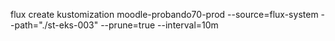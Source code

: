 flux create kustomization moodle-probando70-prod
  --source=flux-system
  --path="./st-eks-003"
  --prune=true
  --interval=10m
